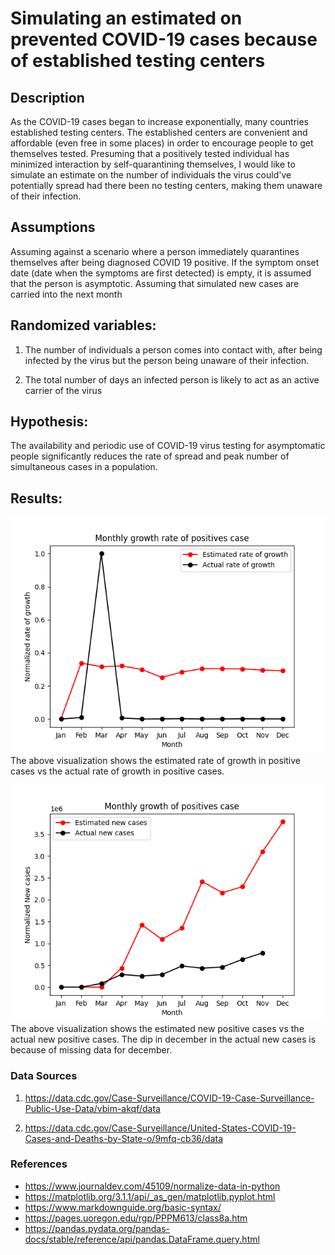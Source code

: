 # Simulating an estimated on prevented COVID-19 cases because of established testing centers



## Description

As the COVID-19 cases began to increase exponentially, many countries established testing centers. The established centers are convenient and affordable (even free in some places) in order to encourage people to get themselves tested. Presuming that a positively tested individual has minimized interaction by self-quarantining themselves, I would like to simulate an estimate on the number of individuals the virus could've potentially spread had there been no testing centers, making them unaware of their infection.

## Assumptions

Assuming against a scenario where a person immediately quarantines themselves after being diagnosed COVID 19 positive.
If the symptom onset date (date when the symptoms are first detected) is empty, it is assumed that the person is asymptotic.
Assuming that simulated new cases are carried into the next month

## Randomized variables:

1. The number of individuals a person comes into contact with, after being infected by the virus but the person being unaware of their infection.

2. The total number of days an infected person is likely to act as an active carrier of the virus

## Hypothesis:

The availability and periodic use of COVID-19 virus testing for asymptomatic people significantly reduces the rate of spread and peak number of simultaneous cases in a population.

## Results:

![image info](monthly_growth_rate.png)
The above visualization shows the estimated rate of growth in positive cases vs the actual rate of growth in positive cases.


![image info](monthly_positive_cases.png)
The above visualization shows the estimated new positive cases vs the actual new positive cases. The dip in december in the actual new cases is because of missing data for december.

### Data Sources
1. https://data.cdc.gov/Case-Surveillance/COVID-19-Case-Surveillance-Public-Use-Data/vbim-akqf/data

2. https://data.cdc.gov/Case-Surveillance/United-States-COVID-19-Cases-and-Deaths-by-State-o/9mfq-cb36/data

### References

- https://www.journaldev.com/45109/normalize-data-in-python
- https://matplotlib.org/3.1.1/api/_as_gen/matplotlib.pyplot.html
- https://www.markdownguide.org/basic-syntax/
- https://pages.uoregon.edu/rgp/PPPM613/class8a.htm
- https://pandas.pydata.org/pandas-docs/stable/reference/api/pandas.DataFrame.query.html
